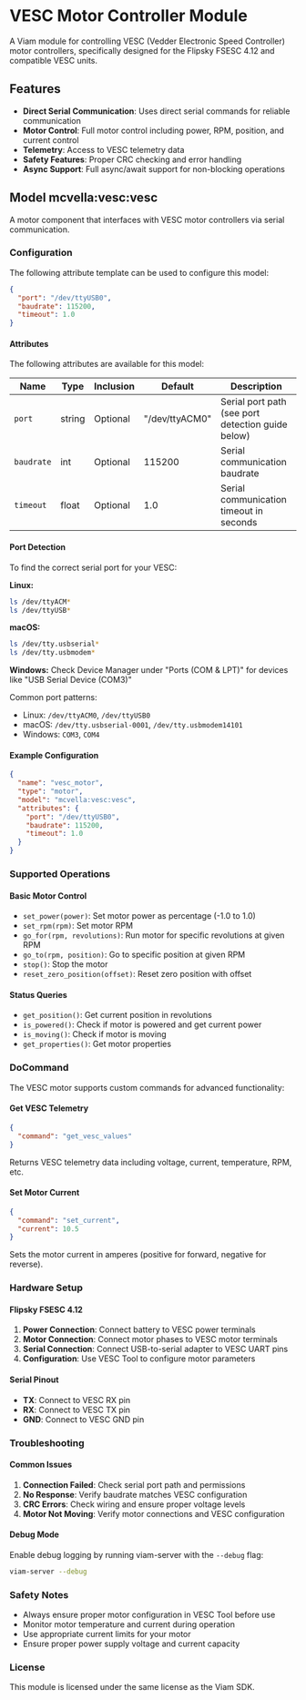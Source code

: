 # VESC Motor Controller Module

A Viam module for controlling VESC (Vedder Electronic Speed Controller) motor controllers, specifically designed for the Flipsky FSESC 4.12 and compatible VESC units.

## Features

- **Direct Serial Communication**: Uses direct serial commands for reliable communication
- **Motor Control**: Full motor control including power, RPM, position, and current control
- **Telemetry**: Access to VESC telemetry data
- **Safety Features**: Proper CRC checking and error handling
- **Async Support**: Full async/await support for non-blocking operations

## Model mcvella:vesc:vesc

A motor component that interfaces with VESC motor controllers via serial communication.

### Configuration

The following attribute template can be used to configure this model:

```json
{
  "port": "/dev/ttyUSB0",
  "baudrate": 115200,
  "timeout": 1.0
}
```

#### Attributes

The following attributes are available for this model:

| Name       | Type   | Inclusion | Default        | Description                                    |
|------------|--------|-----------|----------------|------------------------------------------------|
| `port`     | string | Optional  | "/dev/ttyACM0" | Serial port path (see port detection guide below) |
| `baudrate` | int    | Optional  | 115200         | Serial communication baudrate                  |
| `timeout`  | float  | Optional  | 1.0            | Serial communication timeout in seconds        |

#### Port Detection

To find the correct serial port for your VESC:

**Linux:**
```bash
ls /dev/ttyACM*
ls /dev/ttyUSB*
```

**macOS:**
```bash
ls /dev/tty.usbserial*
ls /dev/tty.usbmodem*
```

**Windows:**
Check Device Manager under "Ports (COM & LPT)" for devices like "USB Serial Device (COM3)"

Common port patterns:
- Linux: `/dev/ttyACM0`, `/dev/ttyUSB0`
- macOS: `/dev/tty.usbserial-0001`, `/dev/tty.usbmodem14101`
- Windows: `COM3`, `COM4`

#### Example Configuration

```json
{
  "name": "vesc_motor",
  "type": "motor",
  "model": "mcvella:vesc:vesc",
  "attributes": {
    "port": "/dev/ttyUSB0",
    "baudrate": 115200,
    "timeout": 1.0
  }
}
```

### Supported Operations

#### Basic Motor Control

- `set_power(power)`: Set motor power as percentage (-1.0 to 1.0)
- `set_rpm(rpm)`: Set motor RPM
- `go_for(rpm, revolutions)`: Run motor for specific revolutions at given RPM
- `go_to(rpm, position)`: Go to specific position at given RPM
- `stop()`: Stop the motor
- `reset_zero_position(offset)`: Reset zero position with offset

#### Status Queries

- `get_position()`: Get current position in revolutions
- `is_powered()`: Check if motor is powered and get current power
- `is_moving()`: Check if motor is moving
- `get_properties()`: Get motor properties

### DoCommand

The VESC motor supports custom commands for advanced functionality:

#### Get VESC Telemetry

```json
{
  "command": "get_vesc_values"
}
```

Returns VESC telemetry data including voltage, current, temperature, RPM, etc.

#### Set Motor Current

```json
{
  "command": "set_current",
  "current": 10.5
}
```

Sets the motor current in amperes (positive for forward, negative for reverse).

### Hardware Setup

#### Flipsky FSESC 4.12

1. **Power Connection**: Connect battery to VESC power terminals
2. **Motor Connection**: Connect motor phases to VESC motor terminals
3. **Serial Connection**: Connect USB-to-serial adapter to VESC UART pins
4. **Configuration**: Use VESC Tool to configure motor parameters

#### Serial Pinout

- **TX**: Connect to VESC RX pin
- **RX**: Connect to VESC TX pin
- **GND**: Connect to VESC GND pin

### Troubleshooting

#### Common Issues

1. **Connection Failed**: Check serial port path and permissions
2. **No Response**: Verify baudrate matches VESC configuration
3. **CRC Errors**: Check wiring and ensure proper voltage levels
4. **Motor Not Moving**: Verify motor connections and VESC configuration

#### Debug Mode

Enable debug logging by running viam-server with the `--debug` flag:

```bash
viam-server --debug
```

### Safety Notes

- Always ensure proper motor configuration in VESC Tool before use
- Monitor motor temperature and current during operation
- Use appropriate current limits for your motor
- Ensure proper power supply voltage and current capacity

### License

This module is licensed under the same license as the Viam SDK.
